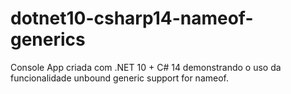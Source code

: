 # dotnet10-csharp14-nameof-generics
Console App criada com .NET 10 + C# 14 demonstrando o uso da funcionalidade unbound generic support for nameof.
